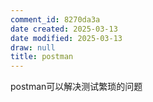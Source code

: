```yaml
---
comment_id: 8270da3a
date created: 2025-03-13
date modified: 2025-03-13
draw: null
title: postman
---
```

postman可以解决测试繁琐的问题
